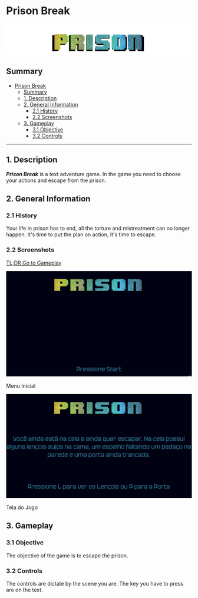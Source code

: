 # Prison Break
![Logo](ReadMe/logo.png)

## Summary
- [Prison Break](#prison-break)
  - [Summary](#summary)
  - [1. Description](#1-description)
  - [2. General Information](#2-general-information)
    - [2.1 History](#21-history)
    - [2.2 Screenshots](#22-screenshots)
  - [3. Gameplay](#3-gameplay)
    - [3.1 Objective](#31-objective)
    - [3.2 Controls](#32-controls)

------------------------------

## 1. Description

***Prison Break*** is a text adventure game. In the game you need to choose your actions and escape from the prison.

## 2. General Information
### 2.1 History

Your life in prison has to end, all the torture and mistreatment can no longer happen. It's time to put the plan on action, it's time to escape.

### 2.2 Screenshots

[TL;DR Go to Gameplay](#3-gameplay)

![Menu Inicial](ReadMe/Menu-Inicial.jpg)
<p>Menu Inicial</p>

![Tela do Jogo](ReadMe/Tela-Jogo.jpg)
<p>Tela do Jogo</p>

## 3. Gameplay
### 3.1 Objective

The objective of the game is to escape the prison.

### 3.2 Controls

The controls are dictate by the scene you are. The key you have to press are on the text.
